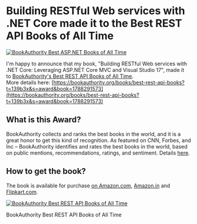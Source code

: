 # Building RESTful Web services with .NET Core made it to the Best REST API Books of All Time

[![BookAuthority Best ASP.NET Books of All Time](https://award.bookauthority.org/best-rest-api-books.png?b=1788291573&c=1&v=6&w=300)](https://bookauthority.org/books/best-aspnet-books?t=coge0a&s=award&book=1788291573)

I'm happy to announce that my book, "Building RESTful Web services with .NET Core: Leveraging ASP.NET Core MVC and Visual Studio 17", made it to [BookAuthority's Best REST API Books of All Time](https://bookauthority.org/books/best-rest-api-books?t=139b3x&s=award&book=1788291573).  
More details here: [https://bookauthority.org/books/best-rest-api-books?t=139b3x&s=award&book=1788291573](https://bookauthority.org/books/best-rest-api-books?t=139b3x&s=award&book=1788291573)  

## What is this Award?

BookAuthority collects and ranks the best books in the world, and it is a great honor to get this kind of recognition. As featured on CNN, Forbes, and Inc – BookAuthority identifies and rates the best books in the world, based on public mentions, recommendations, ratings, and sentiment. Details [here](https://bookauthority.org/about).

## How to get the book?

The book is available for purchase [on Amazon.com](https://www.amazon.com/Building-RESTful-services-NET-Core/dp/1788291573?tag=uuid10-20), [Amazon.in](https://www.amazon.in/Building-RESTful-services-NET-Core/dp/1788291573/ref=sr_1_1?s=books&ie=UTF8&qid=1516979640&sr=1-1&keywords=restful+services+.net+core) and [Flipkart.com](https://www.flipkart.com/building-restful-web-services-net-core/p/itmf5vvsrku64ad6?pid=9781788291576&lid=LSTBOK9781788291576SC6XMF&marketplace=FLIPKART&fm=gamificationAndPersonalisation%2FrecentlyViewed&iid=GAP_RECENTLY_VIEWED_91bda9ac-8aab-4b35-b824-1bb2bfec594c%7C9781788291576&ppt=ProductPage&ppn=ProductPage&ssid=l8n832bq280000001541403966010&otracker=pp_pmu_v2_Recently%2BViewed_1_33.productCard.PMU_V2_Building%2BRestful%2BWeb%2BServices%2Bwith%2B.Net%2BCore_9781788291576_gamificationAndPersonalisation%2FrecentlyViewed_0&cid=9781788291576).

[![BookAuthority Best REST API Books of All Time](http://blog.taditdash.co.in/wp-content/uploads/2019/03/BookAuthority-Best-REST-API-Books-of-All-Time-1024x499.png)](https://bookauthority.org/books/best-aspnet-books?t=coge0a&s=author&book=1788291573#book-1788291573)

BookAuthority Best REST API Books of All Time